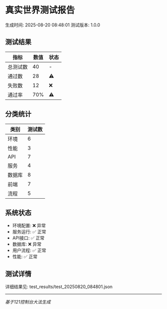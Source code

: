 # 真实世界测试报告

生成时间: 2025-08-20 08:48:01
测试版本: 1.0.0

## 测试结果

| 指标 | 数值 | 状态 |
|------|------|------|
| 总测试数 | 40 | - |
| 通过数 | 28 | ⚠️ |
| 失败数 | 12 | ❌ |
| 通过率 | 70% | ⚠️ |

## 分类统计

| 类别 | 测试数 |
|------|--------|
| 环境 | 6 |
| 性能 | 3 |
| API | 7 |
| 服务 | 4 |
| 数据库 | 8 |
| 前端 | 7 |
| 流程 | 5 |

## 系统状态

- 环境配置: ❌ 异常
- 服务运行: ✅ 正常
- API接口: ✅ 正常
- 数据库: ❌ 异常
- 用户流程: ✅ 正常
- 性能: ✅ 正常

## 测试详情

详细结果见: test_results/test_20250820_084801.json

---
*基于121控制台大法生成*
